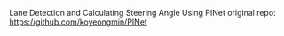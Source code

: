 Lane Detection and Calculating Steering Angle Using PINet
original repo: https://github.com/koyeongmin/PINet
